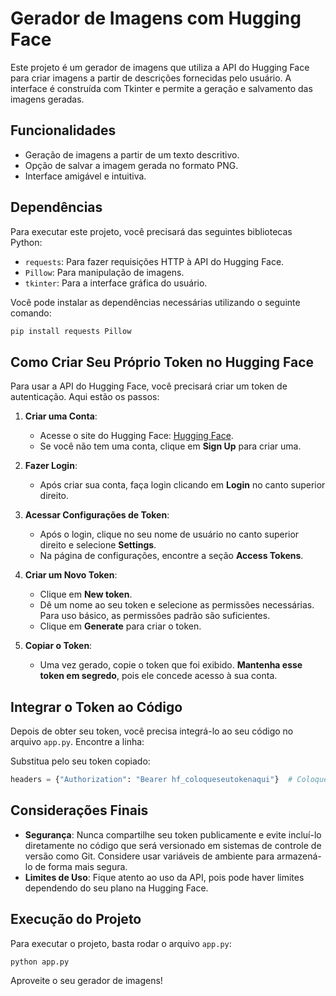 # Gerador de Imagens com Hugging Face

Este projeto é um gerador de imagens que utiliza a API do Hugging Face para criar imagens a partir de descrições fornecidas pelo usuário. A interface é construída com Tkinter e permite a geração e salvamento das imagens geradas.

## Funcionalidades

- Geração de imagens a partir de um texto descritivo.
- Opção de salvar a imagem gerada no formato PNG.
- Interface amigável e intuitiva.

## Dependências

Para executar este projeto, você precisará das seguintes bibliotecas Python:

- `requests`: Para fazer requisições HTTP à API do Hugging Face.
- `Pillow`: Para manipulação de imagens.
- `tkinter`: Para a interface gráfica do usuário.

Você pode instalar as dependências necessárias utilizando o seguinte comando:

```bash
pip install requests Pillow
```

## Como Criar Seu Próprio Token no Hugging Face

Para usar a API do Hugging Face, você precisará criar um token de autenticação. Aqui estão os passos:

1. **Criar uma Conta**:
   - Acesse o site do Hugging Face: [Hugging Face](https://huggingface.co/).
   - Se você não tem uma conta, clique em **Sign Up** para criar uma.

2. **Fazer Login**:
   - Após criar sua conta, faça login clicando em **Login** no canto superior direito.

3. **Acessar Configurações de Token**:
   - Após o login, clique no seu nome de usuário no canto superior direito e selecione **Settings**.
   - Na página de configurações, encontre a seção **Access Tokens**.

4. **Criar um Novo Token**:
   - Clique em **New token**.
   - Dê um nome ao seu token e selecione as permissões necessárias. Para uso básico, as permissões padrão são suficientes.
   - Clique em **Generate** para criar o token.

5. **Copiar o Token**:
   - Uma vez gerado, copie o token que foi exibido. **Mantenha esse token em segredo**, pois ele concede acesso à sua conta.

## Integrar o Token ao Código

Depois de obter seu token, você precisa integrá-lo ao seu código no arquivo `app.py`. Encontre a linha:

Substitua pelo seu token copiado:

```python
headers = {"Authorization": "Bearer hf_coloqueseutokenaqui"}  # Coloque seu token aqui
```

## Considerações Finais

- **Segurança**: Nunca compartilhe seu token publicamente e evite incluí-lo diretamente no código que será versionado em sistemas de controle de versão como Git. Considere usar variáveis de ambiente para armazená-lo de forma mais segura.
- **Limites de Uso**: Fique atento ao uso da API, pois pode haver limites dependendo do seu plano na Hugging Face.

## Execução do Projeto

Para executar o projeto, basta rodar o arquivo `app.py`:

```bash
python app.py
```

Aproveite o seu gerador de imagens!
